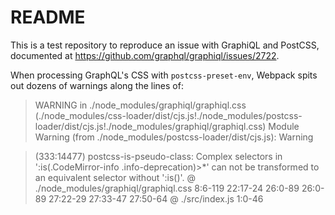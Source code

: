 # README

This is a test repository to reproduce an issue with GraphiQL and PostCSS, documented at https://github.com/graphql/graphiql/issues/2722.

When processing GraphQL's CSS with `postcss-preset-env`, Webpack spits out dozens of warnings along the lines of:

> WARNING in ./node_modules/graphiql/graphiql.css (./node_modules/css-loader/dist/cjs.js!./node_modules/postcss-loader/dist/cjs.js!./node_modules/graphiql/graphiql.css)
>Module Warning (from ./node_modules/postcss-loader/dist/cjs.js):
>Warning

>(333:14477) postcss-is-pseudo-class: Complex selectors in ':is(.CodeMirror-info .info-deprecation)>*' can not be transformed to an equivalent selector without ':is()'.
> @ ./node_modules/graphiql/graphiql.css 8:6-119 22:17-24 26:0-89 26:0-89 27:22-29 27:33-47 27:50-64
> @ ./src/index.js 1:0-46